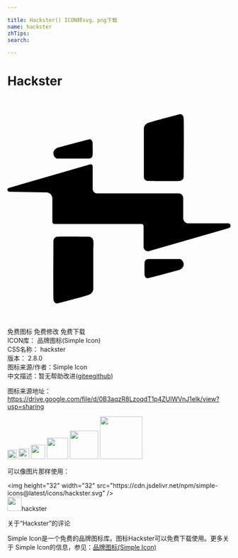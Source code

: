 ```yaml
---

title: Hackster() ICON转svg、png下载
name: hackster
zhTips: 
search: 

---
```


# Hackster  <small style="font-size: 60%;font-weight: 100"></small>

<div id="svg" class="svg-wrap">
<svg role="img" viewBox="0 0 24 24" xmlns="http://www.w3.org/2000/svg"><title>Hackster icon</title><path d="M18.425 10.349c.262 0 .48.209.48.479v2.155c0 .32.26.582.58.582h4.26c.295 0 .355.426.068.504l-8.568 2.468c-.248.073-.509-.068-.581-.317-.013-.043-.021-.088-.019-.133v-2.252c-.002-.115-.094-.209-.209-.21H5.042c-.114-.001-.207-.093-.209-.207v-2.53c.001-.353-.28-.643-.634-.65l-3.998-.07c-.235-.01-.278-.34-.052-.408l8.76-2.529c.111-.029.225.037.254.146.004.016.007.033.007.053v2.441c0 .26.217.478.479.478h8.776zM8.788 4.543c.305-.052.375.348.375.348s.025.947 0 1.338c-.027.39-.383.375-.383.375H5.304s-.315-.113-.357-.522c-.053-.408.434-.636.434-.636s3.104-.851 3.405-.903h.002zm5.885-1.104s-.045-.461.471-.66c.512-.191 3.268-.904 3.268-.904s.512-.2.547.471c.035.668 0 6.178 0 6.178s.018.451-.469.486c-.488.035-3.225 0-3.225 0s-.592.053-.592-.417V3.439zm.078 14.332c.025-.391.383-.375.375-.384h3.475s.305.113.357.522c.053.408-.436.635-.436.635s-3.102.851-3.406.902c-.305.062-.365-.339-.365-.339s-.025-.945 0-1.336zm-5.518 2.79s.051.461-.471.66c-.513.19-3.268.903-3.268.903s-.514.201-.547-.47c-.035-.668 0-6.178 0-6.178s-.018-.451.469-.486 3.225 0 3.225 0 .529-.053.592.417c.059.46 0 .79 0 .79v4.364z"/></svg>
</div>
<detail full-name='hackster'></detail>

<div class="detail-page">
<p>
<span><span class="badge-success badge">免费图标</span> <span class="badge-success badge">免费修改</span>  <span class="badge-success badge">免费下载</span> </span>
<br/>
<span>
ICON库：
<span class="badge-secondary badge">品牌图标(Simple Icon)</span> 
</span>
<br/>
<span>
CSS名称：
<span class="badge-secondary badge">hackster</span> 
</span>

<br/>
<span>
版本：
<span class="badge-secondary badge">2.8.0</span> 
</span>
<br/>
<span>图标来源/作者：<span class="badge-light badge">Simple Icon</span></span> 
<br/>
<span class="zh-detail">中文描述：暂无<span class="help-link"><span>帮助改进</span>(<a href="https://gitee.com/liuwave/icon-helper/edit/master/json/brands/hackster.json" target="_blank" rel="noopener noreferrer">gitee</a><a href="https://github.com/liuwave/icon-helper/edit/master/json/brands/hackster.json" target="_blank" rel="noopener noreferrer">github</a></span>)</span><br/>
</p>
</div><div class="description description alert alert-light"><p>图标来源地址：<a href="https://drive.google.com/file/d/0B3aqzR8LzoqdT1p4ZUlWVnJ1elk/view?usp=sharing" target="_blank" rel="noopener noreferrer">https://drive.google.com/file/d/0B3aqzR8LzoqdT1p4ZUlWVnJ1elk/view?usp=sharing</a></p></div>
<div class="alert alert-dark">
<img height="21" width="21" src="https://cdn.jsdelivr.net/npm/simple-icons@latest/icons/hackster.svg" />
<img height="24" width="24" src="https://cdn.jsdelivr.net/npm/simple-icons@latest/icons/hackster.svg" />
<img height="32" width="32" src="https://cdn.jsdelivr.net/npm/simple-icons@latest/icons/hackster.svg" />
<img height="48" width="48" src="https://cdn.jsdelivr.net/npm/simple-icons@latest/icons/hackster.svg" />
<img height="64" width="64" src="https://cdn.jsdelivr.net/npm/simple-icons@latest/icons/hackster.svg" />
<img height="96" width="96" src="https://cdn.jsdelivr.net/npm/simple-icons@latest/icons/hackster.svg" />

</div>
<div>
  <p>可以像图片那样使用：    
  </p>
  <div class="alert alert-primary" style="font-size: 14px">
    &lt;img height="32" width="32" src="https://cdn.jsdelivr.net/npm/simple-icons@latest/icons/hackster.svg" /&gt;
    <copy-btn content='<img height="32" width="32" src="https://cdn.jsdelivr.net/npm/simple-icons@latest/icons/hackster.svg" />'></copy-btn>
  </div>
  <div class="alert alert-secondary">
    <img height="32" width="32" src="https://cdn.jsdelivr.net/npm/simple-icons@latest/icons/hackster.svg" />hackster
    <copy-btn content="hackster" btn-title="复制图标名称"></copy-btn>
  </div>
</div>

<Vssue title="关于“Hackster”的评论" >关于“Hackster”的评论</Vssue>


<div><p>Simple Icon是一个免费的品牌图标库。图标Hackster可以免费下载使用。更多关于  Simple Icon的信息，参见：<a target="_blank" href="https://iconhelper.cn/brands.html">品牌图标(Simple Icon)</a>
</p></div>
